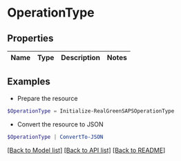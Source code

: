 # OperationType
## Properties

Name | Type | Description | Notes
------------ | ------------- | ------------- | -------------

## Examples

- Prepare the resource
```powershell
$OperationType = Initialize-RealGreenSAPSOperationType 
```

- Convert the resource to JSON
```powershell
$OperationType | ConvertTo-JSON
```

[[Back to Model list]](../README.md#documentation-for-models) [[Back to API list]](../README.md#documentation-for-api-endpoints) [[Back to README]](../README.md)

